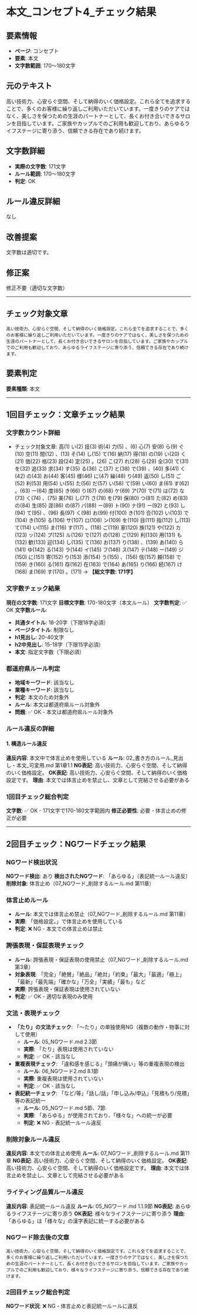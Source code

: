 # 本文_コンセプト4_チェック結果

## 要素情報
- **ページ**: コンセプト
- **要素**: 本文
- **文字数範囲**: 170～180文字

## 元のテキスト
高い技術力、心安らぐ空間、そして納得のいく価格設定。これら全てを追求することで、多くのお客様に繰り返しご利用いただいています。一度きりのケアではなく、美しさを保つための生涯のパートナーとして、長くお付き合いできるサロンを目指しています。ご家族やカップルでのご利用も歓迎しており、あらゆるライフステージに寄り添う、信頼できる存在であり続けます。

## 文字数詳細
- **実際の文字数**: 171文字
- **ルール範囲**: 170～180文字
- **判定**: OK

## ルール違反詳細
なし

## 改善提案
文字数は適切です。

## 修正案
修正不要（適切な文字数）

---

## チェック対象文章
```
高い技術力、心安らぐ空間、そして納得のいく価格設定。これら全てを追求することで、多くのお客様に繰り返しご利用いただいています。一度きりのケアではなく、美しさを保つための生涯のパートナーとして、長くお付き合いできるサロンを目指しています。ご家族やカップルでのご利用も歓迎しており、あらゆるライフステージに寄り添う、信頼できる存在であり続けます。
```

## 要素判定
**要素種類**: 本文

---

## 1回目チェック：文章チェック結果

### 文字数カウント詳細
- チェック対象文章: 高(1) い(2) 技(3) 術(4) 力(5) 、(6) 心(7) 安(8) ら(9) ぐ(10) 空(11) 間(12) 、(13) そ(14) し(15) て(16) 納(17) 得(18) の(19) い(20) く(21) 価(22) 格(23) 設(24) 定(25) 。(26) こ(27) れ(28) ら(29) 全(30) て(31) を(32) 追(33) 求(34) す(35) る(36) こ(37) と(38) で(39) 、(40) 多(41) く(42) の(43) お(44) 客(45) 様(46) に(47) 繰(48) り(49) 返(50) し(51) ご(52) 利(53) 用(54) い(55) た(56) だ(57) い(58) て(59) い(60) ま(61) す(62) 。(63) 一(64) 度(65) き(66) り(67) の(68) ケ(69) ア(70) で(71) は(72) な(73) く(74) 、(75) 美(76) し(77) さ(78) を(79) 保(80) つ(81) た(82) め(83) の(84) 生(85) 涯(86) の(87) パ(88) ー(89) ト(90) ナ(91) ー(92) と(93) し(94) て(95) 、(96) 長(97) く(98) お(99) 付(100) き(101) 合(102) い(103) で(104) き(105) る(106) サ(107) ロ(108) ン(109) を(110) 目(111) 指(112) し(113) て(114) い(115) ま(116) す(117) 。(118) ご(119) 家(120) 族(121) や(122) カ(123) ッ(124) プ(125) ル(126) で(127) の(128) ご(129) 利(130) 用(131) も(132) 歓(133) 迎(134) し(135) て(136) お(137) り(138) 、(139) あ(140) ら(141) ゆ(142) る(143) ラ(144) イ(145) フ(146) ス(147) テ(148) ー(149) ジ(150) に(151) 寄(152) り(153) 添(154) う(155) 、(156) 信(157) 頼(158) で(159) き(160) る(161) 存(162) 在(163) で(164) あ(165) り(166) 続(167) け(168) ま(169) す(170) 。(171) → **【総文字数: 171字】**

### 文字数チェック結果
**現在の文字数**: 171文字
**目標文字数**: 170-180文字（本文ルール）
**文字数判定**: ✅ OK
**文字数ルール**:
- **共通タイトル**: 18-20字（下限18字必須）
- **ページタイトル**: 制限なし
- **h1見出し**: 20-40文字
- **h2中見出し**: 15-18字（下限15字必須）
- **本文**: 指定文字数（下限必須）

### 都道府県ルール判定
- **地域キーワード**: 該当なし
- **業種キーワード**: 該当なし
- **判定**: 本文のため対象外
- **ルール**: 本文は都道府県ルール対象外
- **問題**: ✅ OK - 本文は都道府県ルール対象外

### ルール違反の詳細

#### 1. 構造ルール違反
**違反内容**: 本文中で体言止めを使用している
**ルール**: 02_書き方のルール_見出し・本文_可変用.md 第1章1.1
**NG表記**: 高い技術力、心安らぐ空間、そして納得のいく価格設定。
**OK表記**: 高い技術力、心安らぐ空間、そして納得のいく価格設定です。
**理由**: 本文では体言止めを禁止し、文章として完結させる必要がある

### 1回目チェック総合判定
**文字数**: ✅ OK - 171文字で170-180文字範囲内
**修正必要性**: 必要 - 体言止めの修正が必要

---

## 2回目チェック：NGワードチェック結果

### NGワード検出状況
**NGワード検出**: あり
**検出されたNGワード**: 「あらゆる」（表記統一ルール違反）
**削除対象**: 体言止め（07_NGワード_削除するルール.md 第11章）

### 体言止めルール
- **ルール**: 本文では体言止め禁止（07_NGワード_削除するルール.md 第11章）
- **実際**: 「価格設定。」で体言止めを使用している
- **判定**: ❌ NG - 本文での体言止めは禁止

### 誇張表現・保証表現チェック
- **ルール**: 誇張表現・保証表現の使用禁止（07_NGワード_削除するルール.md 第3章）
- **対象表現**: 「完全」「絶賛」「絶品」「絶対」「約束」「最大」「最適」「極上」「最新」「最先端」「確かな」「万全」「実績」「最も」など
- **実際**: 誇張表現・保証表現は使用されていない
- **判定**: ✅ OK - 適切な表現のみ使用

### 文法・表現チェック
- **「たり」の文法チェック**: 「〜たり」の単独使用NG（複数の動作・物事に対して使用）
  - **ルール**: 05_NGワード.md 2.3節
  - **実際**: 「たり」表現は使用されていない
  - **判定**: ✅ OK - 該当なし
- **重複表現チェック**: 「違和感を感じる」「頭痛が痛い」等の重複表現の検出
  - **ルール**: 06_NGワード2.md 8.1節
  - **実際**: 重複表現は使用されていない
  - **判定**: ✅ OK - 該当なし
- **表記統一チェック**: 「など/等」「話し/話」「申し込み/申込」「見積もり/見積」等の表記統一
  - **ルール**: 05_NGワード.md 5節、7節
  - **実際**: 「あらゆる」が使用されており、「様々な」への統一が必要
  - **判定**: ❌ NG - 表記統一ルール違反

### 削除対象ルール違反
**違反内容**: 本文での体言止め使用
**ルール**: 07_NGワード_削除するルール.md 第11章
**NG表記**: 高い技術力、心安らぐ空間、そして納得のいく価格設定。
**OK表記**: 高い技術力、心安らぐ空間、そして納得のいく価格設定です。
**理由**: 本文では体言止めを禁止し、文章として完結させる必要がある

### ライティング品質ルール違反
**違反内容**: 表記統一ルール違反
**ルール**: 05_NGワード.md 1.1.9節
**NG表記**: あらゆるライフステージに寄り添う
**OK表記**: 様々なライフステージに寄り添う
**理由**: 「あらゆる」は「様々な」の漢字表記に統一する必要がある

### NGワード除去後の文章
```
高い技術力、心安らぐ空間、そして納得のいく価格設定です。これら全てを追求することで、多くのお客様に繰り返しご利用いただいています。一度きりのケアではなく、美しさを保つための生涯のパートナーとして、長くお付き合いできるサロンを目指しています。ご家族やカップルでのご利用も歓迎しており、様々なライフステージに寄り添う、信頼できる存在であり続けます。
```

### 2回目チェック総合判定
**NGワード状況**: ❌ NG - 体言止めと表記統一ルールに違反
